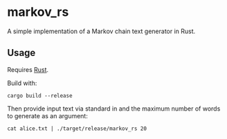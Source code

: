 # markov_rs

A simple implementation of a Markov chain text generator in Rust.

## Usage

Requires [Rust](https://www.rust-lang.org/).

Build with:

    cargo build --release

Then provide input text via standard in and the maximum number of words to
generate as an argument:

    cat alice.txt | ./target/release/markov_rs 20
